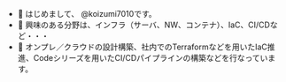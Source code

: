 - 👋 はじめまして、 @koizumi7010です。
- 👀 興味のある分野は、インフラ（サーバ、NW、コンテナ）、IaC、CI/CDなど・・・
- 🌱 オンプレ／クラウドの設計構築、社内でのTerraformなどを用いたIaC推進、Codeシリーズを用いたCI/CDパイプラインの構築などを行なっています。

<!---
koizumi7010/koizumi7010 is a ✨ special ✨ repository because its `README.md` (this file) appears on your GitHub profile.
You can click the Preview link to take a look at your changes.
--->
